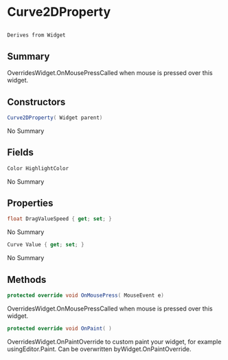 # Curve2DProperty

## 
```c#
Derives from Widget
```

## Summary

OverridesWidget.OnMousePressCalled when mouse is pressed over this widget.
## Constructors

```c#
Curve2DProperty( Widget parent) 
```
No Summary
## Fields

```c#
Color HighlightColor
```
No Summary
## Properties

```c#
float DragValueSpeed { get; set; } 
```
No Summary
```c#
Curve Value { get; set; } 
```
No Summary
## Methods

```c#
protected override void OnMousePress( MouseEvent e) 
```
OverridesWidget.OnMousePressCalled when mouse is pressed over this widget.
```c#
protected override void OnPaint( ) 
```
OverridesWidget.OnPaintOverride to custom paint your widget, for example usingEditor.Paint. Can be overwritten byWidget.OnPaintOverride.
